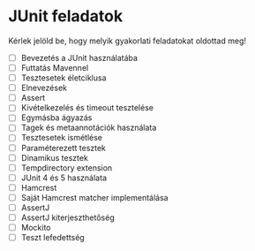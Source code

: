 # JUnit feladatok

Kérlek jelöld be, hogy melyik gyakorlati feladatokat oldottad meg!

* [ ] Bevezetés a JUnit használatába
* [ ] Futtatás Mavennel
* [ ] Tesztesetek életciklusa
* [ ] Elnevezések
* [ ] Assert
* [ ] Kivételkezelés és timeout tesztelése
* [ ] Egymásba ágyazás
* [ ] Tagek és metaannotációk használata
* [ ] Tesztesetek ismétlése
* [ ] Paraméterezett tesztek
* [ ] Dinamikus tesztek
* [ ] Tempdirectory extension
* [ ] JUnit 4 és 5 használata
* [ ] Hamcrest
* [ ] Saját Hamcrest matcher implementálása
* [ ] AssertJ
* [ ] AssertJ kiterjeszthetőség
* [ ] Mockito
* [ ] Teszt lefedettség